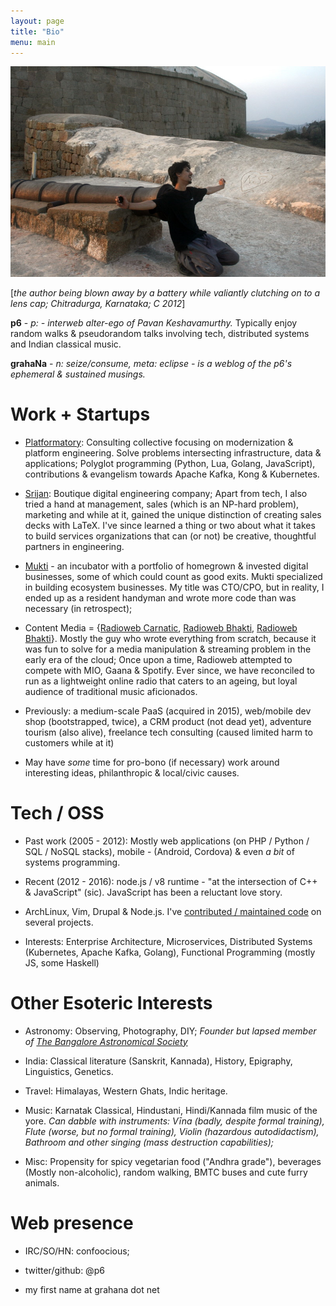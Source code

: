 ```yaml
---
layout: page
title: "Bio"
menu: main
---
```


<img src="/public/IMG_1123.JPG"/>

[_the author being blown away by a battery while valiantly clutching on to a lens cap; Chitradurga, Karnataka; C 2012_]

**p6** - _p: - interweb alter-ego of Pavan Keshavamurthy._ Typically enjoy random walks & pseudorandom talks involving tech, distributed systems and Indian classical music.

**grahaNa** - _n: seize/consume, meta: eclipse - is a weblog of the p6's ephemeral & sustained musings._

Work + Startups
===============
+ <a href="https://platformatory.io">Platformatory</a>: Consulting collective focusing on modernization & platform engineering. Solve problems intersecting infrastructure, data & applications; Polyglot programming (Python, Lua, Golang, JavaScript), contributions & evangelism towards Apache Kafka, Kong & Kubernetes.
  
+ <a href="http://srijan.net">Srijan</a>: Boutique digital engineering company; Apart from tech, I also tried a hand at management, sales (which is an NP-hard problem), marketing and while at it, gained the unique distinction of creating sales decks with LaTeX. I've since learned a thing or two about what it takes to build services organizations that can (or not) be creative, thoughtful partners in engineering.

+ <a href="http://muktilifestyle.com">Mukti</a> - an incubator with a portfolio of homegrown & invested digital businesses, some of which could count as good exits. Mukti specialized in building ecosystem businesses. My title was CTO/CPO, but in reality, I ended up as a resident handyman and wrote more code than was necessary (in retrospect); 

+ Content Media = {<a href="http://radioweb.in/programs">Radioweb Carnatic</a>, <a href="http://bhakti.radioweb.in">Radioweb Bhakti</a>, <a href="http://hindustani.radioweb.in">Radioweb Bhakti</a>}. Mostly the guy who wrote everything from scratch, because it was fun to solve for a media manipulation & streaming problem in the early era of the cloud; Once upon a time, Radioweb attempted to compete with MIO, Gaana & Spotify. Ever since, we have reconciled to run as a lightweight online radio that caters to an ageing, but loyal audience of traditional music aficionados.

+ Previously: a medium-scale PaaS (acquired in 2015), web/mobile dev shop (bootstrapped, twice), a CRM product (not dead yet), adventure tourism (also alive), freelance tech consulting (caused limited harm to customers while at it)

+ May have _some_ time for pro-bono (if necessary) work around interesting ideas, philanthropic & local/civic causes. 

Tech / OSS
==========

+ Past work (2005 - 2012): Mostly web applications (on PHP / Python / SQL / NoSQL stacks), mobile - (Android, Cordova) & even _a bit_ of systems programming.

+ Recent (2012 - 2016): node.js / v8 runtime - "at the intersection of C++ & JavaScript" (sic). JavaScript has been a reluctant love story.

+ ArchLinux, Vim, Drupal & Node.js. I've <a href="http://cia.vc/stats/author/p6">contributed / maintained code</a> on several projects.

+ Interests: Enterprise Architecture, Microservices, Distributed Systems (Kubernetes, Apache Kafka, Golang), Functional Programming (mostly JS, some Haskell)

Other Esoteric Interests
=========

+ Astronomy: Observing, Photography, DIY;  *Founder but lapsed member of <a href="http://bas.org.in">The Bangalore Astronomical Society</a>*

+ India: Classical literature (Sanskrit, Kannada), History, Epigraphy, Linguistics, Genetics.

+ Travel: Himalayas, Western Ghats, Indic heritage.

+ Music: Karnatak Classical, Hindustani, Hindi/Kannada film music of the yore. *Can dabble with instruments: Vīna (badly, despite formal training), Flute (worse, but no formal training), Violin (hazardous autodidactism), Bathroom and other singing (mass destruction capabilities);*

+ Misc: Propensity for spicy vegetarian food ("Andhra grade"), beverages (Mostly non-alcoholic), random walking, BMTC buses and cute furry animals.

Web presence
============

+ IRC/SO/HN: confoocious;

+ twitter/github: @p6

+ my first name at grahana dot net
